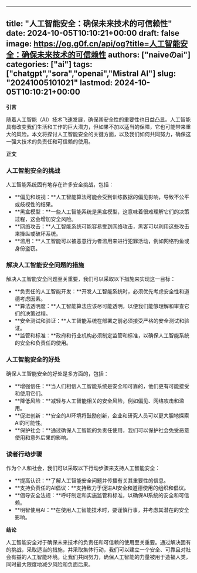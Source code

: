 
---
title: "人工智能安全：确保未来技术的可信赖性"
date: 2024-10-05T10:10:21+00:00
draft: false
image: https://og.g0f.cn/api/og?title=人工智能安全：确保未来技术的可信赖性
authors: ["naiveのai"]
categories: ["ai"]
tags: ["chatgpt","sora","openai","Mistral AI"]
slug: "20241005101021"
lastmod: 2024-10-05T10:10:21+00:00
---
**引言**

随着人工智能（AI）技术飞速发展，确保其安全性的重要性也日益凸显。人工智能具有改变我们生活和工作的巨大潜力，但如果不加以适当的保障，它也可能带来重大的风险。本文将探讨人工智能安全的关键方面，以及我们如何共同努力，确保这一强大技术的负责任和可信赖的使用。

**正文**

### 人工智能安全的挑战

人工智能系统固有地存在许多安全挑战，包括：

* **偏见和歧视：**人工智能算法可能会受到训练数据的偏见影响，导致不公平或歧视性的结果。
* **黑盒模型：**一些人工智能系统是黑盒模型，这意味着很难理解它们的决策过程，这会增加安全风险。
* **网络攻击：**人工智能系统可能容易受到网络攻击，黑客可以利用这些攻击来操纵或破坏系统。
* **滥用：**人工智能可以被恶意行为者滥用来进行犯罪活动，例如网络钓鱼或身份盗窃。

### 解决人工智能安全问题的措施

解决人工智能安全问题至关重要，我们可以采取以下措施来实现这一目标：

* **负责任的人工智能开发：**开发人工智能系统时，必须优先考虑安全性和道德考虑因素。
* **算法透明度：**人工智能算法应该尽可能透明，以便我们能够理解和审查它们的决策过程。
* **安全测试和验证：**人工智能系统在部署之前必须接受严格的安全测试和验证。
* **监管和标准：**政府和行业机构必须制定监管和标准，以确保人工智能系统的安全和负责任的使用。

### 人工智能安全的好处

确保人工智能安全的好处是多方面的，包括：

* **增强信任：**当人们相信人工智能系统是安全和可靠的，他们更有可能接受和使用它们。
* **降低风险：**减轻与人工智能相关的安全风险，例如偏见、网络攻击和滥用。
* **促进创新：**安全的AI环境将鼓励创新，企业和研究人员可以更大胆地探索AI的可能性。
* **保护社会：**通过确保人工智能的负责任使用，我们可以保护社会免受恶意使用和意外后果的影响。

### 读者行动步骤

作为个人和社会，我们可以采取以下行动步骤来支持人工智能安全：

* **提高认识：**了解人工智能安全问题并传播有关其重要性的信息。
* **支持负责任的AI倡议：**支持致力于促进AI安全和道德使用的组织和倡议。
* **倡导安全法规：**呼吁制定和实施监管和标准，以确保AI系统的安全和可信赖。
* **明智使用AI：**在使用人工智能技术时，要谨慎行事，并考虑其潜在的安全影响。

**结论**

人工智能安全对于确保未来技术的负责任和可信赖的使用至关重要。通过解决固有的挑战，采取适当的措施，并采取集体行动，我们可以建立一个安全、可靠且对社会有益的人工智能环境。让我们共同努力，确保人工智能的力量被用于造福人类，同时最大限度地减少风险和负面后果。